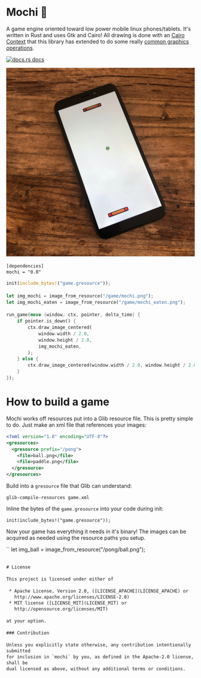 # Mochi :dango: 

A game engine oriented toward low power mobile linux phones/tablets.  It's written in Rust and uses Gtk and Cairo! All drawing is done with an [Cairo Context](https://gtk-rs.org/docs/cairo/struct.Context.html) that this library has extended to do some really [common graphics operations](https://docs.rs/mochi/trait.MochiCairoExt.html).

<a href="https://docs.rs/mochi"><img src="https://img.shields.io/badge/docs-latest-blue.svg?style=flat-square" alt="docs.rs docs" /></a>

![pong](screenshots/pong.jpg)

```
[dependencies]
mochi = "0.0"
```

```rust
init(include_bytes!("game.gresource"));

let img_mochi = image_from_resource("/game/mochi.png");
let img_mochi_eaten = image_from_resource("/game/mochi_eaten.png");

run_game(move |window, ctx, pointer, delta_time| {
    if pointer.is_down() {
        ctx.draw_image_centered(
            window.width / 2.0,
            window.height / 2.0,
            img_mochi_eaten,
        );
    } else {
        ctx.draw_image_centered(window.width / 2.0, window.height / 2.0, img_mochi);
    }
});
```

# How to build a game

Mochi works off resources put into a Glib resource file. This is pretty simple to do.  Just make an xml file that references your images:

```xml
<?xml version="1.0" encoding="UTF-8"?>
<gresources>
  <gresource prefix="/pong">
    <file>ball.png</file>
    <file>paddle.png</file>
  </gresource>
</gresources>
```

Build into a `gresource` file that Glib can understand:

```
glib-compile-resources game.xml
```

Inline the bytes of the `game.gresource` into your code during init:

```
init(include_bytes!("game.gresource"));
```

Now your game has everything it needs in it's binary! The images can be acquired as needed using the resource paths you setup.

``
let img_ball = image_from_resource("/pong/ball.png");
```

# License

This project is licensed under either of

 * Apache License, Version 2.0, ([LICENSE_APACHE](LICENSE_APACHE) or
   http://www.apache.org/licenses/LICENSE-2.0)
 * MIT license ([LICENSE_MIT](LICENSE_MIT) or
   http://opensource.org/licenses/MIT)

at your option.

### Contribution

Unless you explicitly state otherwise, any contribution intentionally submitted
for inclusion in `mochi` by you, as defined in the Apache-2.0 license, shall be
dual licensed as above, without any additional terms or conditions.
